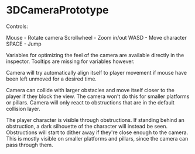# 3DCameraPrototype

Controls:

Mouse - Rotate camera
Scrollwheel - Zoom in/out
WASD - Move character
SPACE - Jump

Variables for optimizing the feel of the camera are available directly in the inspector. Tooltips are missing for variables however.

Camera will try automatically align itself to player movement if mouse have been left unmoved for a desired time.

Camera can collide with larger obstacles and move itself closer to the player if they block the view. The camera won't do this for smaller platforms or pillars. Camera will only react to obstructions that are in the default collision layer.

The player character is visible through obstructions. If standing behind an obstruction, a dark silhouette of the character will instead be seen.
Obstructions will start to dither away if they're close enough to the camera. This is mostly visible on smaller platforms and pillars, since the camera can pass through them.